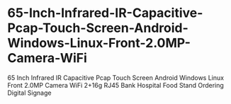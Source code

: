 # 65-Inch-Infrared-IR-Capacitive-Pcap-Touch-Screen-Android-Windows-Linux-Front-2.0MP-Camera-WiFi
65 Inch Infrared IR Capacitive Pcap Touch Screen Android Windows Linux Front 2.0MP Camera WiFi 2+16g RJ45 Bank Hospital Food Stand Ordering Digital Signage
